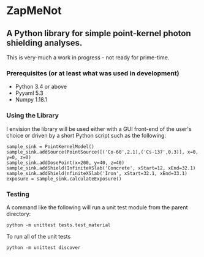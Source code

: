 # ZapMeNot
## A Python library for simple point-kernel photon shielding analyses.

This is very-much a work in progress - not ready for prime-time.

### Prerequisites (or at least what was used in development)
* Python 3.4 or above
* Pyyaml 5.3
* Numpy 1.18.1

### Using the Library

I envision the library will be used either with a GUI front-end of the user's choice or driven by a short Python
script such as the following:

```
sample_sink = PointKernelModel()
sample_sink.addSource(PointSource([('Co-60',2.1),('Cs-137',0.3)], x=0, y=0, z=0)
sample_sink.addDosePoint(x=200, y=40, z=40)
sample_sink.addShield(InfiniteXSlab('Concrete', xStart=12, xEnd=32.1)
sample_sink.addShield(nfiniteXSlab('Iron', xStart=32.1, xEnd=33.1)
exposure = sample_sink.calculateExposure()
```


### Testing

A command like the following will run a unit test module from the parent directory:

```
python -m unittest tests.test_material
```


To run all of the unit tests
```
python -m unittest discover
```


